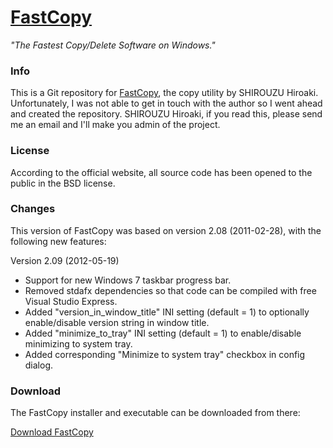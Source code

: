 # [FastCopy](https://github.com/laurent22/fastcopy)
*"The Fastest Copy/Delete Software on Windows."*

### Info

This is a Git repository for [FastCopy](http://ipmsg.org/tools/fastcopy.html.en), the copy utility by SHIROUZU Hiroaki. Unfortunately, I was not able to get in touch with the author so I went ahead and created the repository. SHIROUZU Hiroaki, if you read this, please send me an email and I'll make you admin of the project.

### License

According to the official website, all source code has been opened to the public in the BSD license.

### Changes

This version of FastCopy was based on version 2.08 (2011-02-28), with the following new features:

Version 2.09 (2012-05-19)

- Support for new Windows 7 taskbar progress bar.
- Removed stdafx dependencies so that code can be compiled with free Visual Studio Express.
- Added "version_in_window_title" INI setting (default = 1) to optionally enable/disable version string in window title.
- Added "minimize_to_tray" INI setting (default = 1) to enable/disable minimizing to system tray.
- Added corresponding "Minimize to system tray" checkbox in config dialog. 

### Download

The FastCopy installer and executable can be downloaded from there:

[Download FastCopy](https://github.com/laurent22/fastcopy/downloads)